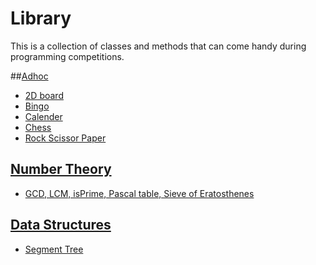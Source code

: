# Library
This is a collection of classes and methods that can come handy during programming competitions.


##[Adhoc](Adhoc)
- [2D board](Adhoc/2dboard.cpp)
- [Bingo](Adhoc/bingo.cpp)
- [Calender](Adhoc/calender.cpp)
- [Chess](Adhoc/chess.cpp)
- [Rock Scissor Paper](rock_scissor_paper.cpp)


## [Number Theory](NumberTheory)
- [GCD, LCM, isPrime, Pascal table, Sieve of Eratosthenes](NumberTheory/number_theory.cpp)


## [Data Structures](DataStructures)
- [Segment Tree](DataStructures/segment_tree.cpp)
